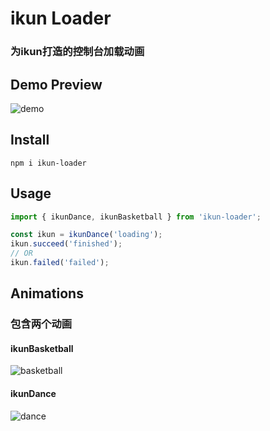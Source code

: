 # ikun Loader
### 为ikun打造的控制台加载动画


## Demo Preview
![demo](https://i.ibb.co/m98ccgx/demo.gif)

## Install
```shell
npm i ikun-loader

```

## Usage
```javascript
import { ikunDance, ikunBasketball } from 'ikun-loader';

const ikun = ikunDance('loading');
ikun.succeed('finished');
// OR
ikun.failed('failed');

```

## Animations
### 包含两个动画
#### ikunBasketball
![basketball](https://i.ibb.co/Dr1vBFR/basketball.gif)
#### ikunDance
![dance](https://i.ibb.co/2nr0RRg/dance.gif)




